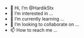 - 👋 Hi, I’m @HardikStx
- 👀 I’m interested in ...
- 🌱 I’m currently learning ...
- 💞️ I’m looking to collaborate on ...
- 📫 How to reach me ...

<!---
HardikStx/HardikStx is a ✨ special ✨ repository because its `README.md` (this file) appears on your GitHub profile.
You can click the Preview link to take a look at your changes.
--->
